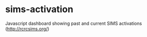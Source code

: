 # sims-activation
Javascript dashboard showing past and current SIMS activations (http://rcrcsims.org/)
